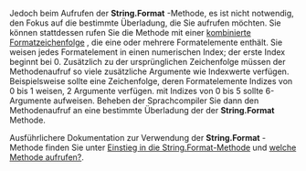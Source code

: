 
Jedoch beim Aufrufen der **String.Format** -Methode, es ist nicht notwendig, den Fokus auf die bestimmte Überladung, die Sie aufrufen möchten. Sie können stattdessen rufen Sie die Methode mit einer [kombinierte Formatzeichenfolge](~/docs/standard/base-types/composite-formatting.md) , die eine oder mehrere Formatelemente enthält. Sie weisen jedes Formatelement in einen numerischen Index; der erste Index beginnt bei 0. Zusätzlich zu der ursprünglichen Zeichenfolge müssen der Methodenaufruf so viele zusätzliche Argumente wie Indexwerte verfügen. Beispielsweise sollte eine Zeichenfolge, deren Formatelemente Indizes von 0 bis 1 weisen, 2 Argumente verfügen. mit Indizes von 0 bis 5 sollte 6-Argumente aufweisen. Beheben der Sprachcompiler Sie dann den Methodenaufruf an eine bestimmte Überladung der der **String.Format** Methode.   
 
Ausführlichere Dokumentation zur Verwendung der **String.Format** -Methode finden Sie unter [Einstieg in die String.Format-Methode](#Starting) und [welche Methode aufrufen?](#FTaskList).    

